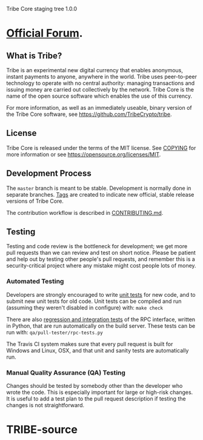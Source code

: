 Tribe Core staging tree 1.0.0

[Official Forum](https://bitcointalk.org/index.php?topic=).
===============================


What is Tribe?
----------------

Tribe is an experimental new digital currency that enables anonymous, instant
payments to anyone, anywhere in the world. Tribe uses peer-to-peer technology
to operate with no central authority: managing transactions and issuing money
are carried out collectively by the network. Tribe Core is the name of the open
source software which enables the use of this currency.

For more information, as well as an immediately useable, binary version of
the Tribe Core software, see https://github.com/TribeCrypto/tribe.


License
-------

Tribe Core is released under the terms of the MIT license. See [COPYING](COPYING) for more
information or see https://opensource.org/licenses/MIT.

Development Process
-------------------

The `master` branch is meant to be stable. Development is normally done in separate branches.
[Tags](https://github.com/TribeCrypto/tribe/tags) are created to indicate new official,
stable release versions of Tribe Core.

The contribution workflow is described in [CONTRIBUTING.md](CONTRIBUTING.md).

Testing
-------

Testing and code review is the bottleneck for development; we get more pull
requests than we can review and test on short notice. Please be patient and help out by testing
other people's pull requests, and remember this is a security-critical project where any mistake might cost people
lots of money.

### Automated Testing

Developers are strongly encouraged to write [unit tests](/doc/unit-tests.md) for new code, and to
submit new unit tests for old code. Unit tests can be compiled and run
(assuming they weren't disabled in configure) with: `make check`

There are also [regression and integration tests](/qa) of the RPC interface, written
in Python, that are run automatically on the build server.
These tests can be run with: `qa/pull-tester/rpc-tests.py`

The Travis CI system makes sure that every pull request is built for Windows
and Linux, OSX, and that unit and sanity tests are automatically run.

### Manual Quality Assurance (QA) Testing

Changes should be tested by somebody other than the developer who wrote the
code. This is especially important for large or high-risk changes. It is useful
to add a test plan to the pull request description if testing the changes is
not straightforward.

# TRIBE-source
